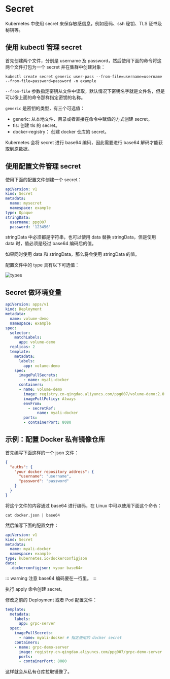 # Secret

Kubernetes 中使用 secret 来保存敏感信息，例如密码、ssh 秘钥、TLS 证书及秘钥等。

## 使用 kubectl 管理 secret

首先创建两个文件，分别是 username 及 password，然后使用下面的命令将这两个文件打包为一个 secret 并在集群中创建对象：

```shell
kubectl create secret generic user-pass --from-file=username=username --from-file=password=password -n example
```

`--from-file` 参数指定密钥从文件中读取，默认情况下密钥名字就是文件名，但是可以像上面的命令那样指定密钥的名称。

`generic` 是密钥的类型，有三个可选值：

- generic: 从本地文件、目录或者直接在命令中赋值的方式创建 secret。
- tls: 创建 tls 的 secret。
- docker-registry： 创建 docker 仓库的 secret。

Kubernetes 会将 secret 进行 base64 编码，因此需要进行 base64 解码才能获取到原数据。

## 使用配置文件管理 secret

使用下面的配置文件创建一个 secret：

```yaml
apiVersion: v1
kind: Secret
metadata:
  name: mysecret
  namespace: example
type: Opaque
stringData:
  username: ppg007
  password: '123456'
```

stringData 中必须都是字符串，也可以使用 data 替换 stringData，但是使用 data 时，值必须是经过 base64 编码后的值。

如果同时使用 data 和 stringData，那么将会使用 stringData 的值。

配置文件中的 type 具有以下可选值：

![types](/kubernetes/secretTypes.png)

## Secret 做环境变量

```yaml
apiVersion: apps/v1
kind: Deployment
metadata:
  name: volume-demo
  namespace: example
spec:
  selector:
    matchLabels:
      app: volume-demo
  replicas: 2
  template:
    metadata:
      labels:
        app: volume-demo
    spec:
      imagePullSecrets:
        - name: myali-docker
      containers:
      - name: volume-demo
        image: registry.cn-qingdao.aliyuncs.com/ppg007/volume-demo:2.0
        imagePullPolicy: Always
        envFrom:
          - secretRef:
              name: myali-docker
        ports:
        - containerPort: 8080
```

## 示例：配置 Docker 私有镜像仓库

首先编写下面这样的一个 json 文件：

```json
{
  "auths": {
    "your docker repository address": {
      "username": "username",
      "password": "password"
    }
  }
}
```

将这个文件的内容通过 base64 进行编码，在 Linux 中可以使用下面这个命令：

```shell
cat docker.json | base64
```

然后编写下面的配置文件：

```yaml
apiVersion: v1
kind: Secret
metadata:
  name: myali-docker
  namespace: example
type: kubernetes.io/dockerconfigjson
data:
  .dockerconfigjson: <your base64>
```

::: warning
注意 base64 编码要在一行里。
:::

执行 apply 命令创建 secret。

修改之前的 Deployment 或者 Pod 配置文件：

```yaml
template:
  metadata:
    labels:
      app: grpc-server
  spec:
    imagePullSecrets:
      - name: myali-docker # 指定使用的 docker secret
    containers:
    - name: grpc-demo-server
      image: registry.cn-qingdao.aliyuncs.com/ppg007/grpc-demo-server
      ports:
      - containerPort: 8080
```

这样就会从私有仓库拉取镜像了。
